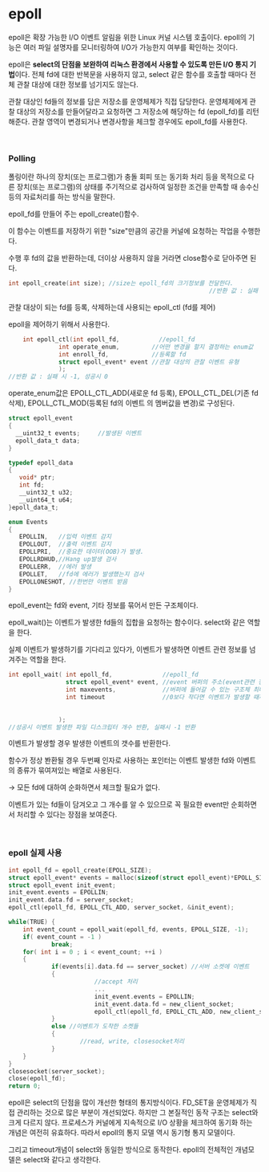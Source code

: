 # epoll

epoll은 확장 가능한 I/O 이벤트 알림을 위한 Linux 커널 시스템 호출이다. epoll의 기능은 여러 파일 설명자를 모니터링하여 I/O가 가능한지 여부를 확인하는 것이다.

epoll은 **select의 단점을 보완하여 리눅스 환경에서 사용할 수 있도록 만든 I/O 통지 기법**이다. 전체 fd에 대한 반복문을 사용하지 않고, select 같은 함수를 호출할 때마다 전체 관찰 대상에 대한 정보를 넘기지도 않는다.

관찰 대상인 fd들의 정보를 담은 저장소를 운영체제가 직접 담당한다. 운영체제에게 관찰 대상의 저장소를 만들어달라고 요청하면 그 저장소에 해당하는 fd (epoll_fd)를 리턴해준다. 관찰 영역이 변경되거나 변경사항을 체크할 경우에도 epoll_fd를 사용한다.

<br>

### Polling

폴링이란 하나의 장치(또는 프로그램)가 충돌 회피 또는 동기화 처리 등을 목적으로 다른 장치(또는 프로그램)의 상태를 주기적으로 검사하여 일정한 조건을 만족할 때 송수신 등의 자료처리를 하는 방식을 말한다.

epoll_fd를 만들어 주는 epoll_create()함수.

이 함수는 이벤트를 저장하기 위한 "size"만큼의 공간을 커널에 요청하는 작업을 수행한다.

수행 후 fd의 값을 반환하는데, 더이상 사용하지 않을 거라면 close함수로 닫아주면 된다.

```c
int epoll_create(int size); //size는 epoll_fd의 크기정보를 전달한다.
														//반환 값 : 실패 시 -1, 일반적으로 epoll_fd의 값을 리턴
```

관찰 대상이 되는 fd를 등록, 삭제하는데 사용되는 epoll_ctl (fd를 제어)

epoll을 제어하기 위해서 사용한다.

```c
	int epoll_ctl(int epoll_fd,           //epoll_fd
              int operate_enum,         //어떤 변경을 할지 결정하는 enum값
              int enroll_fd,            //등록할 fd
              struct epoll_event* event //관찰 대상의 관찰 이벤트 유형
              ); 
//반환 값 : 실패 시 -1, 성공시 0
```

operate_enum값은 EPOLL_CTL_ADD(새로운 fd 등록), EPOLL_CTL_DEL(기존 fd 삭제), EPOLL_CTL_MOD(등록된 fd의 이벤트 의 멤버값을 변경)로 구성된다.

```c
struct epoll_event
{
  __uint32_t events;     //발생된 이벤트
  epoll_data_t data;
}

typedef epoll_data
{
   void* ptr;
   int fd;
   __uint32_t u32;
   __uint64_t u64;
}epoll_data_t;

enum Events
{
   EPOLLIN,   //입력 이벤트 감지
   EPOLLOUT,  //출력 이벤트 감지
   EPOLLPRI,  //중요한 데이터(OOB)가 발생.
   EPOLLRDHUD,//Hang up발생 검사
   EPOLLERR,  //에러 발생
   EPOLLET,   //fd에 에러가 발생했는지 검사
   EPOLLONESHOT, //한번만 이벤트 받음
}
```

epoll_event는 fd와 event, 기타 정보를 묶어서 만든 구조체이다.

epoll_wait()는 이벤트가 발생한 fd들의 집합을 요청하는 함수이다. select와 같은 역할을 한다.

실제 이벤트가 발생하기를 기다리고 있다가, 이벤트가 발생하면 이벤트 관련 정보를 넘겨주는 역할을 한다.

```c
int epoll_wait( int epoll_fd,              //epoll_fd
                struct epoll_event* event, //event 버퍼의 주소(event관련 정보)
                int maxevents,             //버퍼에 들어갈 수 있는 구조체 최대 개수
                int timeout                //0보다 작다면 이벤트가 발생할 때까지 기다리고, 
																					 //0이면 바로 리턴, 
																					 //0보다 크면 timeout 밀리세컨드 만큼 기다림.
              );
//성공시 이벤트 발생한 파일 디스크립터 개수 반환, 실패시 -1 반환
```

이벤트가 발생할 경우 발생한 이벤트의 갯수를 반환한다.

함수가 정상 봔환될 경우 두번째 인자로 사용하는 포인터는 이벤트 발생한 fd와 이벤트의 종류가 묶여져있는 배열로 사용된다.

→ 모든 fd에 대하여 순화하면서 체크할 필요가 없다.

이벤트가 있는 fd들이 담겨오고 그 개수를 알 수 있으므로 꼭 필요한 event만 순회하면서 처리할 수 있다는 장점을 보여준다.

<br>

### epoll 실제 사용

```c
int epoll_fd = epoll_create(EPOLL_SIZE); 
struct epoll_event* events = malloc(sizeof(struct epoll_event)*EPOLL_SIZE); 
struct epoll_event init_event; 
init_event.events = EPOLLIN; 
init_event.data.fd = server_socket; 
epoll_ctl(epoll_fd, EPOLL_CTL_ADD, server_socket, &init_event); 

while(TRUE) { 
	int event_count = epoll_wait(epoll_fd, events, EPOLL_SIZE, -1); 
	if( event_count = -1 ) 
			break; 
	for( int i = 0 ; i < event_count; ++i ) 
	{ 
			if(events[i].data.fd == server_socket) //서버 소켓에 이벤트 
			{ 
						//accept 처리 
						... 
						init_event.events = EPOLLIN; 
						init_event.data.fd = new_client_socket; 
						epoll_ctl(epoll_fd, EPOLL_CTL_ADD, new_client_socket, &init_event); 
			} 
			else //이벤트가 도착한 소켓들 
			{ 
					//read, write, closesocket처리 
			} 
	} 
} 
closesocket(server_socket); 
close(epoll_fd); 
return 0;
```

epoll은 select의 단점을 많이 개선한 형태의 통지방식이다. FD_SET을 운영체제가 직접 관리하는 것으로 많은 부분이 개선되었다. 하지만 그 본질적인 동작 구조는 select와 크게 다르지 않다. 프로세스가 커널에게 지속적으로 I/O 상황을 체크하여 동기화 하는 개념은 여전히 유효하다. 따라서 epoll의 통지 모델 역시 동기형 통지 모델이다.

그리고 timeout개념이 select와 동일한 방식으로 동작한다. epoll의 전체적인 개념모델은 select와 같다고 생각한다.
